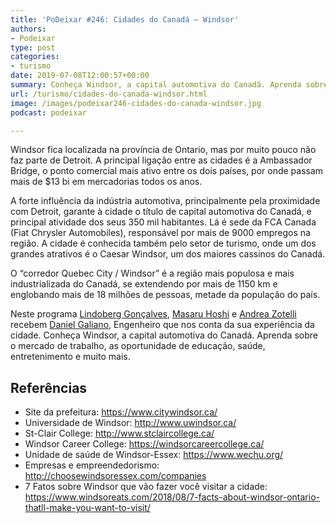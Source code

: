 ```yaml
---
title: 'PoDeixar #246: Cidades do Canadá – Windsor'
authors:
- Podeixar
type: post
categories:
- turismo
date: 2019-07-08T12:00:57+00:00
summary: Conheça Windsor, a capital automotiva do Canadá. Aprenda sobre o mercado de trabalho, as oportunidade de educação, saúde, entretenimento e muito mais.
url: /turismo/cidades-do-canada-windsor.html
image: /images/podeixar246-cidades-do-canada-windsor.jpg
podcast: podeixar

---
```

Windsor fica localizada na província de Ontario, mas por muito pouco não faz parte de Detroit. A principal ligação entre as cidades é a Ambassador Bridge, o ponto comercial mais ativo entre os dois países, por onde passam mais de $13 bi em mercadorias todos os anos.

A forte influência da indústria automotiva, principalmente pela proximidade com Detroit, garante à cidade o título de capital automotiva do Canadá, e principal atividade dos seus 350 mil habitantes. Lá é sede da FCA Canada (Fiat Chrysler Automobiles), responsável por mais de 9000 empregos na região. A cidade é conhecida também pelo setor de turismo, onde um dos grandes atrativos é o Caesar Windsor, um dos maiores cassinos do Canadá.

O &#8220;corredor Quebec City / Windsor&#8221; é a região mais populosa e mais industrializada do Canadá, se extendendo por mais de 1150 km e englobando mais de 18 milhões de pessoas, metade da população do país.

Neste programa [Lindoberg Gonçalves][1], [Masaru Hoshi][2] e [Andrea Zotelli][3] recebem <a rel="noreferrer noopener" aria-label="Daniel Galiano (opens in a new tab)" href="https://www.linkedin.com/in/dgaliano/" target="_blank">Daniel Galiano</a>, Engenheiro que nos conta da sua experiência da cidade. Conheça Windsor, a capital automotiva do Canadá. Aprenda sobre o mercado de trabalho, as oportunidade de educação, saúde, entretenimento e muito mais.<figure class="wp-block-embed-youtube wp-block-embed is-type-video is-provider-youtube wp-embed-aspect-16-9 wp-has-aspect-ratio">

<div class="wp-block-embed__wrapper">
  <span class="embed-youtube" style="text-align:center; display: block;"></span>
</div></figure>

## Referências

  * Site da prefeitura: <a href="https://www.citywindsor.ca/" target="_blank" rel="noreferrer noopener" aria-label="https://www.citywindsor.ca/ (opens in a new tab)">https://www.citywindsor.ca/</a>
  * Universidade de Windsor: <http://www.uwindsor.ca/>
  * St-Clair College: <http://www.stclaircollege.ca/>
  * Windsor Career College: <https://windsorcareercollege.ca/>
  * Unidade de saúde de Windsor-Essex: <a rel="noreferrer noopener" aria-label="https://www.wechu.org/ (opens in a new tab)" href="https://www.wechu.org/" target="_blank">https://www.wechu.org/</a>
  * Empresas e empreendedorismo: <a rel="noreferrer noopener" href="http://choosewindsoressex.com/companies" target="_blank"></a><http://choosewindsoressex.com/companies>
  * 7 Fatos sobre Windsor que vão fazer você visitar a cidade: <a rel="noreferrer noopener" href="https://www.windsoreats.com/2018/08/7-facts-about-windsor-ontario-thatll-make-you-want-to-visit/" target="_blank">https://www.windsoreats.com/2018/08/7-facts-about-windsor-ontario-thatll-make-you-want-to-visit/</a>



 [1]: /berg
 [2]: https://www.canadaagora.com/japa
 [3]: /andreazotelli
 [4]: https://vempra.ca/seguroviagem